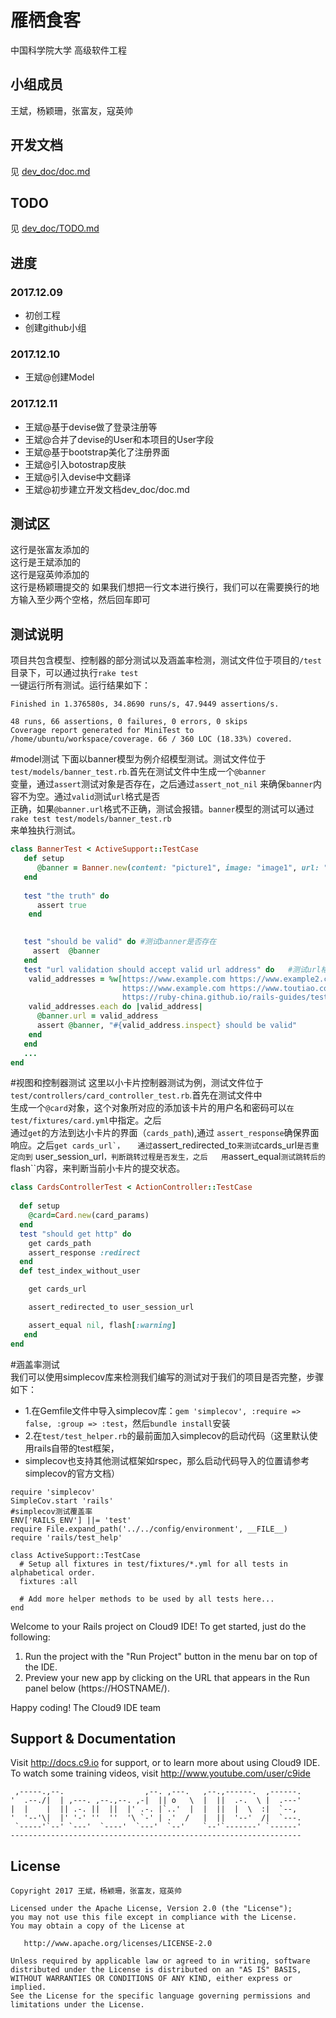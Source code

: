 雁栖食客
===============

中国科学院大学 高级软件工程

小组成员
----
王斌，杨颖珊，张富友，寇英帅</br>

开发文档
----
见 [dev_doc/doc.md](https://github.com/UCAS-MICROTEAM/Yanqishike/blob/master/dev_doc/doc.md)

TODO
----
见 [dev_doc/TODO.md](https://github.com/UCAS-MICROTEAM/Yanqishike/blob/master/dev_doc/TODO.md)

进度
-----
### 2017.12.09
* 初创工程
* 创建github小组

### 2017.12.10
* 王斌@创建Model  

### 2017.12.11
* 王斌@基于devise做了登录注册等  
* 王斌@合并了devise的User和本项目的User字段  
* 王斌@基于bootstrap美化了注册界面  
* 王斌@引入botostrap皮肤
* 王斌@引入devise中文翻译
* 王斌@初步建立开发文档dev_doc/doc.md


测试区
----
这行是张富友添加的  
这行是王斌添加的  
这行是寇英帅添加的    
这行是杨颖珊提交的
如果我们想把一行文本进行换行，我们可以在需要换行的地方输入至少两个空格，然后回车即可  
  

测试说明
----
项目共包含模型、控制器的部分测试以及涵盖率检测，测试文件位于项目的``/test``目录下，可以通过执行``rake test``  
一键运行所有测试。运行结果如下：
```
Finished in 1.376580s, 34.8690 runs/s, 47.9449 assertions/s.

48 runs, 66 assertions, 0 failures, 0 errors, 0 skips
Coverage report generated for MiniTest to /home/ubuntu/workspace/coverage. 66 / 360 LOC (18.33%) covered.
```
#model测试
下面以banner模型为例介绍模型测试。测试文件位于``test/models/banner_test.rb``.首先在测试文件中生成一个``@banner``  
变量，通过``assert``测试对象是否存在，之后通过``assert_not_nil`` 来确保``banner``内容不为空。通过``valid``测试``url``格式是否  
正确，如果``@banner.url``格式不正确，测试会报错。``banner``模型的测试可以通过``rake test test/models/banner_test.rb``  
来单独执行测试。
```Ruby
class BannerTest < ActiveSupport::TestCase
   def setup
      @banner = Banner.new(content: "picture1", image: "image1", url: "url1")
   end
   
   test "the truth" do   
      assert true
    end

   
   test "should be valid" do #测试banner是否存在
     assert  @banner
   end
   test "url validation should accept valid url address" do   #测试url格式是否正确
    valid_addresses = %w[https://www.example.com https://www.example2.com/ 
                         https://www.example.com https://www.toutiao.com/a6403429391653536001
                         https://ruby-china.github.io/rails-guides/testing.html]
    valid_addresses.each do |valid_address|
      @banner.url = valid_address
      assert @banner, "#{valid_address.inspect} should be valid"
    end
   end
   ...
end
```
#视图和控制器测试
这里以小卡片控制器测试为例，测试文件位于``test/controllers/card_controller_test.rb``.首先在测试文件中  
生成一个``@card``对象，这个对象所对应的添加该卡片的用户名和密码可以``在test/fixtures/card.yml``中指定。之后  
通过``get``的方法到达小卡片的界面（``cards_path``),通过 ``assert_response``确保界面响应。之后``get cards_url`，  
通过``assert_redirected_to``来测试``cards_url``是否重定向到`` user_session_url``，判断跳转过程是否发生，之后  
用``assert_equal``测试跳转后的``flash``内容，来判断当前小卡片的提交状态。
```Ruby  
class CardsControllerTest < ActionController::TestCase
   
  def setup
    @card=Card.new(card_params)
  end
  test "should get http" do
    get cards_path
    assert_response :redirect  
  end
  def test_index_without_user

    get cards_url

    assert_redirected_to user_session_url

    assert_equal nil, flash[:warning]
   end
end
```  
#涵盖率测试  
我们可以使用simplecov库来检测我们编写的测试对于我们的项目是否完整，步骤如下：

* 1.在Gemfile文件中导入simplecov库：``gem 'simplecov', :require => false, :group => :test``，然后``bundle install``安装
* 2.在``test/test_helper.rb``的最前面加入simplecov的启动代码（这里默认使用rails自带的test框架，  
* simplecov也支持其他测试框架如rspec，那么启动代码导入的位置请参考simplecov的官方文档）  
```
require 'simplecov'
SimpleCov.start 'rails' 
#simplecov测试覆盖率
ENV['RAILS_ENV'] ||= 'test'
require File.expand_path('../../config/environment', __FILE__)
require 'rails/test_help'

class ActiveSupport::TestCase
  # Setup all fixtures in test/fixtures/*.yml for all tests in alphabetical order.
  fixtures :all

  # Add more helper methods to be used by all tests here...
end  
```


Welcome to your Rails project on Cloud9 IDE!
To get started, just do the following:

1. Run the project with the "Run Project" button in the menu bar on top of the IDE.
2. Preview your new app by clicking on the URL that appears in the Run panel below (https://HOSTNAME/).

Happy coding!
The Cloud9 IDE team

## Support & Documentation

Visit http://docs.c9.io for support, or to learn more about using Cloud9 IDE. 
To watch some training videos, visit http://www.youtube.com/user/c9ide


     ,-----.,--.                  ,--. ,---.   ,--.,------.  ,------.
    '  .--./|  | ,---. ,--.,--. ,-|  || o   \  |  ||  .-.  \ |  .---'
    |  |    |  || .-. ||  ||  |' .-. |`..'  |  |  ||  |  \  :|  `--, 
    '  '--'\|  |' '-' ''  ''  '\ `-' | .'  /   |  ||  '--'  /|  `---.
     `-----'`--' `---'  `----'  `---'  `--'    `--'`-------' `------'
    ----------------------------------------------------------------- 
    
    
License
-----------

    Copyright 2017 王斌，杨颖珊，张富友，寇英帅

    Licensed under the Apache License, Version 2.0 (the "License");
    you may not use this file except in compliance with the License.
    You may obtain a copy of the License at

       http://www.apache.org/licenses/LICENSE-2.0

    Unless required by applicable law or agreed to in writing, software
    distributed under the License is distributed on an "AS IS" BASIS,
    WITHOUT WARRANTIES OR CONDITIONS OF ANY KIND, either express or implied.
    See the License for the specific language governing permissions and
    limitations under the License.
